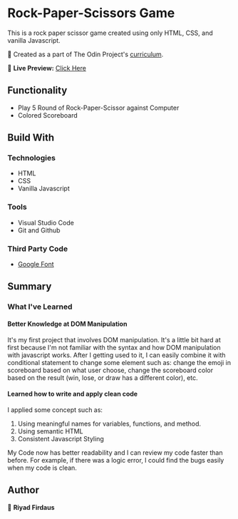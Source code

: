 # Rock-Paper-Scissors Game
This is a rock paper scissor game created using only HTML, CSS, and vanilla Javascript.

🌱 Created as a part of The Odin Project's [curriculum](https://www.theodinproject.com/lessons/foundations-rock-paper-scissors).

🔗 **Live Preview:** [Click Here](https://riyadfirdaus.github.io/rock-paper-scissors/)

## Functionality
* Play 5 Round of Rock-Paper-Scissor against Computer
* Colored Scoreboard

## Build With
### Technologies
* HTML
* CSS
* Vanilla Javascript

### Tools
* Visual Studio Code
* Git and Github

### Third Party Code
* [Google Font](https://fonts.google.com/)

## Summary
### What I've Learned
#### Better Knowledge at DOM Manipulation
  It's my first project that involves DOM manipulation. It's a little bit hard at first because I'm not familiar with the syntax and how DOM manipulation with javascript works. After I getting used to it, I can easily combine it with conditional statement to change some element such as: change the emoji in scoreboard based on what user choose, change the scoreboard color based on the result (win, lose, or draw has a different color), etc.


#### Learned how to write and apply clean code
I applied some concept such as:
1. Using meaningful names for variables, functions, and method.
2. Using semantic HTML
3. Consistent Javascript Styling

My Code now has better readability and I can review my code faster than before. For example, if there was a logic error, I could find the bugs easily when my code is clean.

## Author
👤 **Riyad Firdaus**
